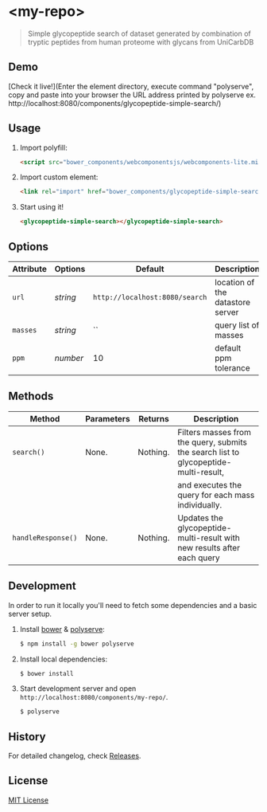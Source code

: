 # &lt;my-repo&gt;

> Simple glycopeptide search of dataset generated by combination of tryptic peptides from
> human proteome with glycans from UniCarbDB

## Demo

[Check it live!](Enter the element directory, execute command "polyserve",
 copy and paste into your browser the URL address printed by polyserve ex. http://localhost:8080/components/glycopeptide-simple-search/)

## Usage

1. Import polyfill:

    ```html
    <script src="bower_components/webcomponentsjs/webcomponents-lite.min.js"></script>
    ```

2. Import custom element:

    ```html
    <link rel="import" href="bower_components/glycopeptide-simple-search/glycopeptide-simple-search.html">
    ```

3. Start using it!

    ```html
    <glycopeptide-simple-search></glycopeptide-simple-search>
    ```

## Options

Attribute     | Options     | Default      | Description
---           | ---         | ---          | ---
`url`         | *string*    | `http://localhost:8080/search` | location of the datastore server
`masses`      | *string*    | ``           | query list of masses
`ppm`         | *number*    | 10           | default ppm tolerance

## Methods

Method        | Parameters   | Returns     | Description
---           | ---          | ---         | ---
`search()`    | None.        | Nothing.    | Filters masses from the query, submits the search list to glycopeptide-multi-result,
              |              |             | and executes the query for each mass individually.
`handleResponse()` | None.   | Nothing.    | Updates the glycopeptide-multi-result with new results after each query

## Development

In order to run it locally you'll need to fetch some dependencies and a basic server setup.

1. Install [bower](http://bower.io/) & [polyserve](https://npmjs.com/polyserve):

    ```sh
    $ npm install -g bower polyserve
    ```

2. Install local dependencies:

    ```sh
    $ bower install
    ```

3. Start development server and open `http://localhost:8080/components/my-repo/`.

    ```sh
    $ polyserve
    ```

## History

For detailed changelog, check [Releases](https://github.com/mdomagalski/glycopeptide-simple-search/releases).

## License

[MIT License](http://opensource.org/licenses/MIT)
